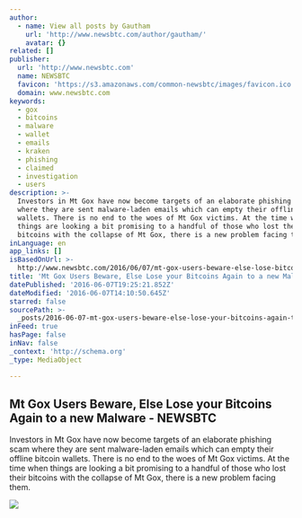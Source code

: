 ```yaml
---
author:
  - name: View all posts by Gautham
    url: 'http://www.newsbtc.com/author/gautham/'
    avatar: {}
related: []
publisher:
  url: 'http://www.newsbtc.com'
  name: NEWSBTC
  favicon: 'https://s3.amazonaws.com/common-newsbtc/images/favicon.ico'
  domain: www.newsbtc.com
keywords:
  - gox
  - bitcoins
  - malware
  - wallet
  - emails
  - kraken
  - phishing
  - claimed
  - investigation
  - users
description: >-
  Investors in Mt Gox have now become targets of an elaborate phishing scam
  where they are sent malware-laden emails which can empty their offline bitcoin
  wallets. There is no end to the woes of Mt Gox victims. At the time when
  things are looking a bit promising to a handful of those who lost their
  bitcoins with the collapse of Mt Gox, there is a new problem facing them.
inLanguage: en
app_links: []
isBasedOnUrl: >-
  http://www.newsbtc.com/2016/06/07/mt-gox-users-beware-else-lose-bitcoins-new-malware/
title: 'Mt Gox Users Beware, Else Lose your Bitcoins Again to a new Malware - NEWSBTC'
datePublished: '2016-06-07T19:25:21.852Z'
dateModified: '2016-06-07T14:10:50.645Z'
starred: false
sourcePath: >-
  _posts/2016-06-07-mt-gox-users-beware-else-lose-your-bitcoins-again-to-a-new.md
inFeed: true
hasPage: false
inNav: false
_context: 'http://schema.org'
_type: MediaObject

---
```

<article style=""><h1>Mt Gox Users Beware, Else Lose your Bitcoins Again to a new Malware - NEWSBTC</h1><p>Investors in Mt Gox have now become targets of an elaborate phishing scam where they are sent malware-laden emails which can empty their offline bitcoin wallets. There is no end to the woes of Mt Gox victims. At the time when things are looking a bit promising to a handful of those who lost their bitcoins with the collapse of Mt Gox, there is a new problem facing them.</p><img src="http://s3.amazonaws.com/main-newsbtc-images/2016/05/25200649/Kraken-to-help-Settle-Verified-Mt-Gox-Bitcoin-Claims.jpg" /></article>